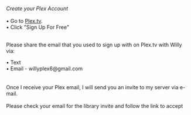 *Create your Plex Account*
<br>
<br>
• Go to 
<a href="https://plex.tv">Plex.tv</a></body>.
<br>
• Click "Sign Up For Free"
<p>
<br>
Please share the email that you used to sign up with on Plex.tv with Willy via:
<p>
• Text
<br>
• Email - willyplex6@gmail.com
<br>
<br>
<br>
Once I receive your Plex email, I will send you an invite to my server via e-mail.
<br>
<br>
Please check your email for the library invite and follow the link to accept


